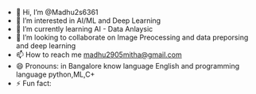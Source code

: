 - 👋 Hi, I’m @Madhu2s6361
- 👀 I’m interested in AI/ML and Deep Learning 
- 🌱 I’m currently learning AI - Data Anlaysic 
- 💞️ I’m looking to collaborate on Image Preocessing and data preporsing and  deep learning
- 📫 How to reach me madhu2905mitha@gmail.com
- 😄 Pronouns: in Bangalore know language English and programming language python,ML,C+
- ⚡ Fun fact: 

<!---
Madhu2s6361/Madhu2s6361 is a ✨ special ✨ repository because its `README.md` (this file) appears on your GitHub profile.
You can click the Preview link to take a look at your changes.
--->
